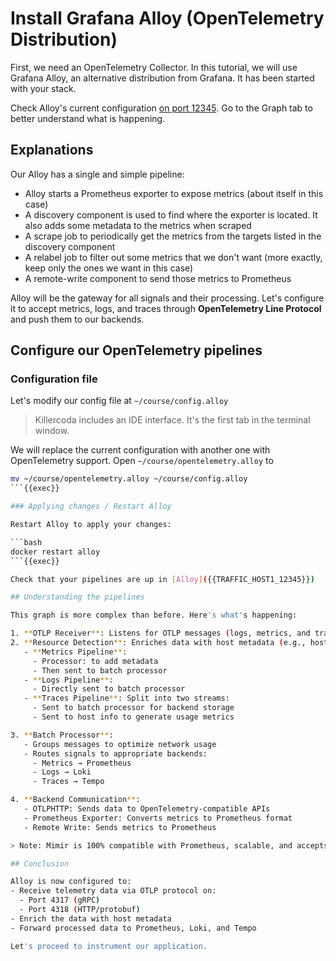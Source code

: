 # Install Grafana Alloy (OpenTelemetry Distribution)

First, we need an OpenTelemetry Collector. In this tutorial, we will use Grafana Alloy, an alternative distribution from Grafana. It has been started with your stack.

Check Alloy's current configuration [on port 12345]({{TRAFFIC_HOST1_12345}}). Go to the Graph tab to better understand what is happening.

## Explanations

Our Alloy has a single and simple pipeline:
- Alloy starts a Prometheus exporter to expose metrics (about itself in this case)
- A discovery component is used to find where the exporter is located. It also adds some metadata to the metrics when scraped
- A scrape job to periodically get the metrics from the targets listed in the discovery component
- A relabel job to filter out some metrics that we don't want (more exactly, keep only the ones we want in this case)
- A remote-write component to send those metrics to Prometheus

Alloy will be the gateway for all signals and their processing. Let's configure it to accept metrics, logs, and traces through **OpenTelemetry Line Protocol** and push them to our backends.

## Configure our OpenTelemetry pipelines

### Configuration file

Let's modify our config file at `~/course/config.alloy`

> Killercoda includes an IDE interface. It's the first tab in the terminal window.

We will replace the current configuration with another one with OpenTelemetry support. Open `~/course/opentelemetry.alloy` to 

```bash
mv ~/course/opentelemetry.alloy ~/course/config.alloy
```{{exec}}

### Applying changes / Restart Alloy

Restart Alloy to apply your changes:

```bash
docker restart alloy
```{{exec}}

Check that your pipelines are up in [Alloy]({{TRAFFIC_HOST1_12345}})

## Understanding the pipelines

This graph is more complex than before. Here's what's happening:

1. **OTLP Receiver**: Listens for OTLP messages (logs, metrics, and traces)
2. **Resource Detection**: Enriches data with host metadata (e.g., hostname) that the app might not be aware of. From here, each signal follows a different path:
   - **Metrics Pipeline**:
     - Processor: to add metadata
     - Then sent to batch processor
   - **Logs Pipeline**: 
     - Directly sent to batch processor
   - **Traces Pipeline**: Split into two streams:
     - Sent to batch processor for backend storage
     - Sent to host info to generate usage metrics

3. **Batch Processor**: 
   - Groups messages to optimize network usage
   - Routes signals to appropriate backends:
     - Metrics → Prometheus
     - Logs → Loki
     - Traces → Tempo

4. **Backend Communication**:
   - OTLPHTTP: Sends data to OpenTelemetry-compatible APIs
   - Prometheus Exporter: Converts metrics to Prometheus format
   - Remote Write: Sends metrics to Prometheus

> Note: Mimir is 100% compatible with Prometheus, scalable, and accepts OpenTelemetry natively. Using Mimir would eliminate the need for the Prometheus exporter.

## Conclusion

Alloy is now configured to:
- Receive telemetry data via OTLP protocol on:
  - Port 4317 (gRPC)
  - Port 4318 (HTTP/protobuf)
- Enrich the data with host metadata
- Forward processed data to Prometheus, Loki, and Tempo

Let's proceed to instrument our application.
